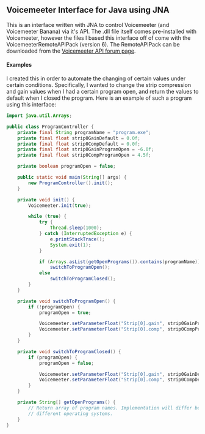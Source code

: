 ## Voicemeeter Interface for Java using JNA

This is an interface written with JNA to control Voicemeeter (and Voicemeeter 
Banana) via it's API. The .dll file itself comes pre-installed with Voicemeeter,
however the files I based this interface off of come with the 
VoicemeeterRemoteAPIPack (version 6). The RemoteAPIPack can be downloaded from the 
[Voicemeeter API forum page](https://forum.vb-audio.com/viewtopic.php?f=8&t=346&sid=74a4f83ebfdb023cb2bf544f7f80827d). 

#### Examples

I created this in order to automate the changing of certain values under certain 
conditions. Specifically, I wanted to change the strip compression and gain values
when I had a certain program open, and return the values to default when I closed the
program. Here is an example of such a program using this interface:

```java
import java.util.Arrays;

public class ProgramController {
    private final String programName = "program.exe";
    private final float strip0GainDefault = 0.0f;
    private final float strip0CompDefault = 0.0f;
    private final float strip0GainProgramOpen = -6.0f;
    private final float strip0CompProgramOpen = 4.5f;

    private boolean programOpen = false;

    public static void main(String[] args) {
        new ProgramController().init();
    }

    private void init() {
        Voicemeeter.init(true);

        while (true) {
            try {
                Thread.sleep(1000);
            } catch (InterruptedException e) {
                e.printStackTrace();
                System.exit(1);
            }

            if (Arrays.asList(getOpenPrograms()).contains(programName))
                switchToProgramOpen();
            else
                switchToProgramClosed();
        }
    }

    private void switchToProgramOpen() {
        if (!programOpen) {
            programOpen = true;

            Voicemeeter.setParameterFloat("Strip[0].gain", strip0GainProgramOpen);
            Voicemeeter.setParameterFloat("Strip[0].comp", strip0CompProgramOpen);
        }
    }

    private void switchToProgramClosed() {
        if (programOpen) {
            programOpen = false;

            Voicemeeter.setParameterFloat("Strip[0].gain", strip0GainDefault);
            Voicemeeter.setParameterFloat("Strip[0].comp", strip0CompDefault);
        }
    }

    private String[] getOpenPrograms() {
        // Return array of program names. Implementation will differ between
        // different operating systems.
    }
}
```
